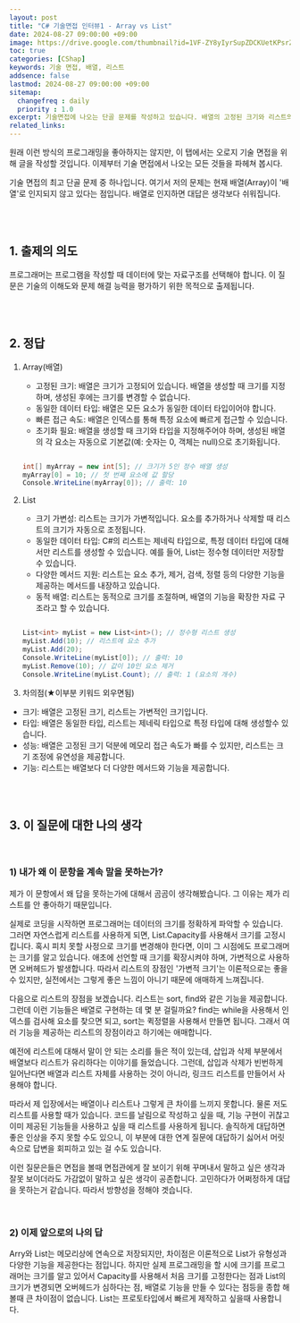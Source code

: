 ```yaml
---
layout: post
title: "C# 기술면접 인터뷰1 - Array vs List"
date: 2024-08-27 09:00:00 +09:00
image: https://drive.google.com/thumbnail?id=1VF-ZY8yIyrSupZDCKUetKPsrZ_E-7-mN
toc: true
categories: [CShap]
keywords: 기술 면접, 배열, 리스트
addsence: false
lastmod: 2024-08-27 09:00:00 +09:00
sitemap: 
  changefreq : daily
  priority : 1.0
excerpt: 기술면접에 나오는 단골 문제를 작성하고 있습니다. 배열의 고정된 크기와 리스트의 가변적 크기를 비교합니다.
related_links:
---
```


원래 이런 방식의 프로그래밍을 좋아하지는 않지만, 이 탭에서는 오로지 기술 면접을 위해 글을 작성할 것입니다. 이제부터 기술 면접에서 나오는 모든 것들을 파헤쳐 봅시다.

기술 면접의 최고 단골 문제 중 하나입니다. 여기서 저의 문제는 현재 배열(Array)이 '배열'로 인지되지 않고 있다는 점입니다. 배열로 인지하면 대답은 생각보다 쉬워집니다.

<br>
<br>


## 1. 출제의 의도

프로그래머는 프로그램을 작성할 때 데이터에 맞는 자료구조를 선택해야 합니다. 이 질문은 기술의 이해도와 문제 해결 능력을 평가하기 위한 목적으로 출제됩니다.

<br>
<br>

## 2. 정답

1. Array(배열)
    - 고정된 크기: 배열은 크기가 고정되어 있습니다. 배열을 생성할 때 크기를 지정하며, 생성된 후에는 크기를 변경할 수 없습니다.
    - 동일한 데이터 타입: 배열은 모든 요소가 동일한 데이터 타입이어야 합니다.
    - 빠른 접근 속도: 배열은 인덱스를 통해 특정 요소에 빠르게 접근할 수 있습니다.
    - 초기화 필요: 배열을 생성할 때 크기와 타입을 지정해주어야 하며, 생성된 배열의 각 요소는 자동으로 기본값(예: 숫자는 0, 객체는 null)으로 초기화됩니다.

    ```c#

    int[] myArray = new int[5]; // 크기가 5인 정수 배열 생성
    myArray[0] = 10; // 첫 번째 요소에 값 할당
    Console.WriteLine(myArray[0]); // 출력: 10

    ```

2. List
    - 크기 가변성: 리스트는 크기가 가변적입니다. 요소를 추가하거나 삭제할 때 리스트의 크기가 자동으로 조정됩니다.
    - 동일한 데이터 타입: C#의 리스트는 제네릭 타입으로, 특정 데이터 타입에 대해서만 리스트를 생성할 수 있습니다. 예를 들어, List<int>는 정수형 데이터만 저장할 수 있습니다.
    - 다양한 메서드 지원: 리스트는 요소 추가, 제거, 검색, 정렬 등의 다양한 기능을 제공하는 메서드를 내장하고 있습니다.
    - 동적 배열: 리스트는 동적으로 크기를 조절하며, 배열의 기능을 확장한 자료 구조라고 할 수 있습니다.

    ```c#

    List<int> myList = new List<int>(); // 정수형 리스트 생성
    myList.Add(10); // 리스트에 요소 추가
    myList.Add(20);
    Console.WriteLine(myList[0]); // 출력: 10
    myList.Remove(10); // 값이 10인 요소 제거
    Console.WriteLine(myList.Count); // 출력: 1 (요소의 개수)

    ```

3. 차의점(★이부분 키워드 외우면됨)

- 크기: 배열은 고정된 크기, 리스트는 가변적인 크기입니다.
- 타입: 배열은 동일한 타입, 리스트는 제네릭 타입으로 특정 타입에 대해 생성할수 있습니다.
- 성능: 배열은 고정된 크기 덕분에 메모리 접근 속도가 빠를 수 있지만, 리스트는 크기 조정에 유연성을 제공합니다.
- 기능: 리스트는 배열보다 더 다양한 메서드와 기능을 제공합니다.

<br>
<br>

## 3. 이 질문에 대한 나의 생각

<br>

### 1) 내가 왜 이 문항을 계속 말을 못하는가?

제가 이 문항에서 왜 답을 못하는가에 대해서 곰곰이 생각해봤습니다. 그 이유는 제가 리스트를 안 좋아하기 때문입니다. 

실제로 코딩을 시작하면 프로그래머는 데이터의 크기를 정확하게 파악할 수 있습니다. 그러면 자연스럽게 리스트를 사용하게 되면, List<T>.Capacity를 사용해서 크기를 고정시킵니다. 혹시 피치 못할 사정으로 크기를 변경해야 한다면, 이미 그 시점에도 프로그래머는 크기를 알고 있습니다. 애초에 선언할 때 크기를 확장시켜야 하며, 가변적으로 사용하면 오버헤드가 발생합니다. 따라서 리스트의 장점인 '가변적 크기'는 이론적으로는 좋을 수 있지만, 실전에서는 그렇게 좋은 느낌이 아니기 때문에 애매하게 느껴집니다.

다음으로 리스트의 장점을 보겠습니다. 리스트는 sort, find와 같은 기능을 제공합니다. 그런데 이런 기능들은 배열로 구현하는 데 몇 분 걸릴까요? find는 while을 사용해서 인덱스를 검사해 요소를 찾으면 되고, sort는 퀵정렬을 사용해서 만들면 됩니다. 그래서 여러 기능을 제공하는 리스트의 장점이라고 하기에는 애매합니다.

예전에 리스트에 대해서 말이 안 되는 소리를 들은 적이 있는데, 삽입과 삭제 부분에서 배열보다 리스트가 유리하다는 이야기를 들었습니다. 그런데, 삽입과 삭제가 빈번하게 일어난다면 배열과 리스트 자체를 사용하는 것이 아니라, 링크드 리스트를 만들어서 사용해야 합니다.

따라서 제 입장에서는 배열이나 리스트나 그렇게 큰 차이를 느끼지 못합니다. 물론 저도 리스트를 사용할 때가 있습니다. 코드를 날림으로 작성하고 싶을 때, 기능 구현이 귀찮고 이미 제공된 기능들을 사용하고 싶을 때 리스트를 사용하게 됩니다. 솔직하게 대답하면 좋은 인상을 주지 못할 수도 있으니, 이 부분에 대한 연계 질문에 대답하기 싫어서 머릿속으로 답변을 회피하고 있는 걸 수도 있습니다.

이런 질문은들은 면접을 볼때 면접관에게 잘 보이기 위해 꾸며내서 말하고 싶은 생각과 잘못 보이더라도 가감없이 말하고 싶은 생각이 공존합니다. 고민하다가 어쩌정하게 대답을 못하는거 같습니다. 따라서 방향성을 정해야 겟습니다.

<br>

### 2) 이제 앞으로의 나의 답

Arry와 List는 메모리상에 연속으로 저장되지만, 차이점은 이론적으로 List가 유형성과 다양한 기능을 제공한다는 점입니다. 
하지만 실제 프로그래밍을 할 시에 크기를 프로그래머는 크기를 알고 있어서 Capacity를 사용해서 처음 크기를 고정한다는 점과 List의 크기가 변경되면 오버헤드가 심하다는 점, 배열로 기능을 만들 수 있다는 점등을 종합 해 볼때 큰 차이점이 없습니다. 
List는 프로토타입에서 빠르게 제작하고 싶을때 사용합니다.